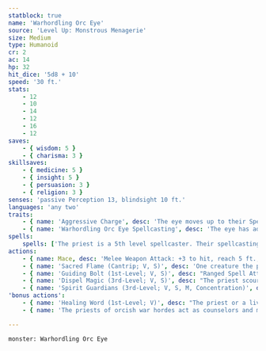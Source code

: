 ```yaml
---
statblock: true
name: 'Warhordling Orc Eye'
source: 'Level Up: Monstrous Menagerie'
size: Medium
type: Humanoid
cr: 2
ac: 14
hp: 32
hit_dice: '5d8 + 10'
speed: '30 ft.'
stats:
    - 12
    - 10
    - 14
    - 12
    - 16
    - 12
saves:
    - { wisdom: 5 }
    - { charisma: 3 }
skillsaves:
    - { medicine: 5 }
    - { insight: 5 }
    - { persuasion: 3 }
    - { religion: 3 }
senses: 'passive Perception 13, blindsight 10 ft.'
languages: 'any two'
traits:
    - { name: 'Aggressive Charge', desc: 'The eye moves up to their Speed towards an enemy they can see or hear.' }
    - { name: 'Warhordling Orc Eye Spellcasting', desc: 'The eye has advantage on attack rolls made against targets they can see with arcane eye.' }
spells:
    spells: ['The priest is a 5th level spellcaster. Their spellcasting ability is Wisdom (spell save DC 13, +5 to hit with spell attacks). They have the following cleric spells prepared:', 'Cantrips (at will): guidance, sacred flame, thaumaturgy', '1st-level (4 slots): ceremony, detect evil and good, guiding bolt,bless', '2nd-level (3 slots): lesser restoration,arcane eye', '3rd-level (2 slots): dispel magic, spirit guardians']
actions:
    - { name: Mace, desc: 'Melee Weapon Attack: +3 to hit, reach 5 ft., one target. Hit: 4 (1d6 + 1) bludgeoning damage. On a hit, the priest can expend a spell slot to deal 7 (2d6) radiant damage, plus an extra 3 (1d6) radiant damage for each level of the spell slot expended above 1st.' }
    - { name: 'Sacred Flame (Cantrip; V, S)', desc: 'One creature the priest can see within 60 feet makes a DC 13 Dexterity saving throw, taking 9 (2d8) radiant damage on a failure. This spell ignores cover.' }
    - { name: 'Guiding Bolt (1st-Level; V, S)', desc: "Ranged Spell Attack: +5 to hit, range 120 ft., one target. Hit: 14 (4d6) radiant damage, and the next attack roll made against the target before the end of the priest's next turn has advantage." }
    - { name: 'Dispel Magic (3rd-Level; V, S)', desc: "The priest scours the magic from one creature, object, or magical effect within 120 feet that they can see. A spell ends if it was cast with a 3rd-level or lower spell slot. For spells using a 4th-level or higher spell slot, the priest makes a Wisdom ability check (DC 10 + the spell's level) for each one, ending the effect on a success." }
    - { name: 'Spirit Guardians (3rd-Level; V, S, M, Concentration)', desc: "Spectral forms surround the priest in a 10-foot radius for 10 minutes. The priest can choose creatures they can see to be unaffected by the spell. Other creatures treat the area as difficult terrain, and when a creature enters the area for the first time on a turn or starts its turn there, it makes a DC 13 Wisdom saving throw, taking 10 (3d6) radiant or necrotic damage (priest's choice) on a failure or half damage on a success." }
'bonus actions':
    - { name: 'Healing Word (1st-Level; V)', desc: "The priest or a living creature within 60 feet regains 5 (1d4 + 3) hit points. The priest can't cast this spell and a 1st-level or higher spell on the same turn." }
    - { name: 'The priests of orcish war hordes act as counselors and magical scouts', desc: 'Some even put out their own eyes, trusting in their magical senses and intuition to lead the horde.' }

---
```

```statblock
monster: Warhordling Orc Eye
```
